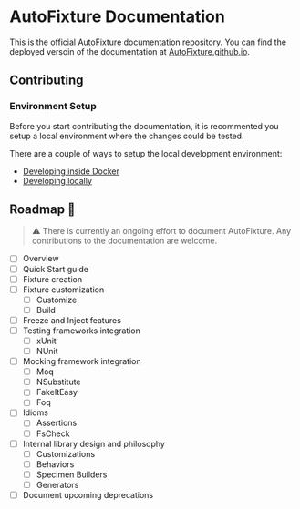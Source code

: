 # AutoFixture Documentation

This is the official AutoFixture documentation repository. You can find the deployed versoin of the documentation at [AutoFixture.github.io](https://autofixture.github.io).

## Contributing

### Environment Setup

Before you start contributing the documentation, it is recommented you setup a local environment where the changes could be tested.

There are a couple of ways to setup the local development environment:

- [Developing inside Docker](https://github.com/AutoFixture/AutoFixture.github.io/wiki/Docker-Environment-Setup)
- [Developing locally](https://github.com/AutoFixture/AutoFixture.github.io/wiki/Local-Environment-Setup)

## Roadmap 🚧

> :warning: There is currently an ongoing effort to document AutoFixture.
> Any contributions to the documentation are welcome.

- [ ] Overview
- [ ] Quick Start guide
- [ ] Fixture creation
- [ ] Fixture customization
  - [ ] Customize
  - [ ] Build
- [ ] Freeze and Inject features
- [ ] Testing frameworks integration
  - [ ] xUnit
  - [ ] NUnit
- [ ] Mocking framework integration
  - [ ] Moq
  - [ ] NSubstitute
  - [ ] FakeItEasy
  - [ ] Foq
- [ ] Idioms
  - [ ] Assertions
  - [ ] FsCheck
- [ ] Internal library design and philosophy
  - [ ] Customizations
  - [ ] Behaviors
  - [ ] Specimen Builders
  - [ ] Generators
- [ ] Document upcoming deprecations
